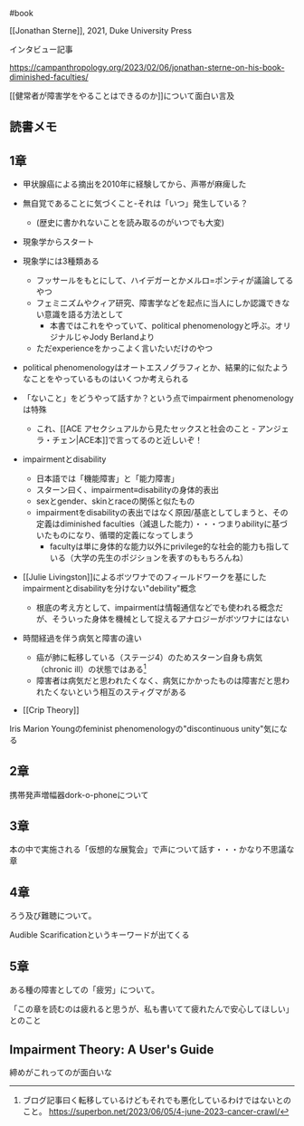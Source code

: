 #book 


[[Jonathan Sterne]], 2021, Duke University Press

インタビュー記事

https://campanthropology.org/2023/02/06/jonathan-sterne-on-his-book-diminished-faculties/

[[健常者が障害学をやることはできるのか]]について面白い言及


## 読書メモ

## 1章

- 甲状腺癌による摘出を2010年に経験してから、声帯が麻痺した
- 無自覚であることに気づくこと-それは「いつ」発生している？
	- (歴史に書かれないことを読み取るのがいつでも大変)
- 現象学からスタート
- 現象学には3種類ある
	- フッサールをもとにして、ハイデガーとかメルロ=ポンティが議論してるやつ
	- フェミニズムやクィア研究、障害学などを起点に当人にしか認識できない意識を語る方法として
		- 本書ではこれをやっていて、political phenomenologyと呼ぶ。オリジナルじゃJody Berlandより
	- ただexperienceをかっこよく言いたいだけのやつ
- political phenomenologyはオートエスノグラフィとか、結果的に似たようなことをやっているものはいくつか考えられる
- 「ないこと」をどうやって話すか？という点でimpairment phenomenologyは特殊
	- これ、[[ACE アセクシュアルから見たセックスと社会のこと - アンジェラ・チェン|ACE本]]で言ってるのと近しいぞ！

- impairmentとdisability
	- 日本語では「機能障害」と「能力障害」
	- スターン曰く、impairment≡disabilityの身体的表出
	- sexとgender、skinとraceの関係と似たもの
	- impairmentをdisabilityの表出ではなく原因/基底としてしまうと、その定義はdiminished faculties（減退した能力）・・・つまりabilityに基づいたものになり、循環的定義になってしまう
		- facultyは単に身体的な能力以外にprivilege的な社会的能力も指している（大学の先生のポジションを表すのももちろんね）
- [[Julie Livingston]]によるボツワナでのフィールドワークを基にしたimpairmentとdisabilityを分けない"debility"概念
	- 根底の考え方として、impairmentは情報通信などでも使われる概念だが、そういった身体を機械として捉えるアナロジーがボツワナにはない
- 時間経過を伴う病気と障害の違い
	- 癌が肺に転移している（ステージ4）のためスターン自身も病気（chronic ill）の状態ではある[^cancer]
	- 障害者は病気だと思われたくなく、病気にかかったものは障害だと思われたくないという相互のスティグマがある

- [[Crip Theory]]

[^cancer]: ブログ記事曰く転移しているけどもそれでも悪化しているわけではないとのこと。 https://superbon.net/2023/06/05/4-june-2023-cancer-crawl/

Iris Marion Youngのfeminist phenomenologyの"discontinuous unity"気になる

## 2章

携帯発声増幅器dork-o-phoneについて

## 3章

本の中で実施される「仮想的な展覧会」で声について話す・・・かなり不思議な章

## 4章

ろう及び難聴について。

Audible Scarificationというキーワードが出てくる

## 5章

ある種の障害としての「疲労」について。

「この章を読むのは疲れると思うが、私も書いてて疲れたんで安心してほしい」とのこと


## Impairment Theory: A User's Guide

締めがこれってのが面白いな
